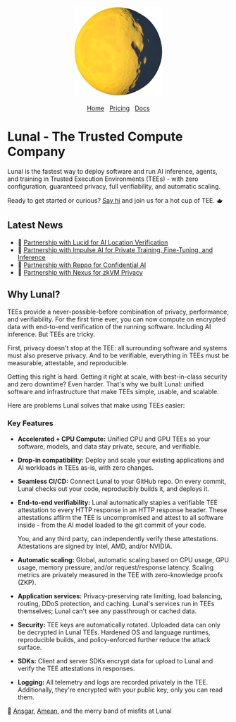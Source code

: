 <div align="center">
  <img src="./assets/logo.png" alt="Lunal Logo" width="200" height="200">
</div>

<br>

<div align="center">
  <nav>
    <a href="/">Home</a>&nbsp;&nbsp;
    <a href="/pricing.md">Pricing</a>&nbsp;&nbsp;
    <a href="/docs/">Docs</a>
  </nav>
</div>

# Lunal - The Trusted Compute Company

Lunal is the fastest way to deploy software and run AI inference, agents, and training in Trusted Execution Environments (TEEs) - with zero configuration, guaranteed privacy, full verifiability, and automatic scaling.

Ready to get started or curious? [Say hi](mailto:ansgar@lunal.dev) and join us for a hot cup of TEE. 🫖

## Latest News

- 📣 [Partnership with Lucid for AI Location Verification](/blog/lucid-partnership.md)
- 📣 [Partnership with Impulse AI for Private Training, Fine-Tuning, and Inference](/blog/impulse-ai-partnership.md)
- 📣 [Partnership with Reppo for Confidential AI](/blog/reppo-partnership.md)
- 📣 [Partnership with Nexus for zkVM Privacy](/blog/nexus-partnership.md)

## Why Lunal?

TEEs provide a never-possible-before combination of privacy, performance, and verifiability. For the first time ever, you can now compute on encrypted data with end-to-end verification of the running software. Including AI inference. But TEEs are tricky.

First, privacy doesn't stop at the TEE: all surrounding software and systems must also preserve privacy. And to be verifiable, everything in TEEs must be measurable, attestable, and reproducible.

Getting this right is hard. Getting it right at scale, with best-in-class security and zero downtime? Even harder. That's why we built Lunal: unified software and infrastructure that make TEEs simple, usable, and scalable.

Here are problems Lunal solves that make using TEEs easier:

### Key Features

- **Accelerated + CPU Compute:** Unified CPU and GPU TEEs so your software, models, and data stay private, secure, and verifiable.

- **Drop-in compatibility:** Deploy and scale your existing applications and AI workloads in TEEs as-is, with zero changes.

- **Seamless CI/CD:** Connect Lunal to your GitHub repo. On every commit, Lunal checks out your code, reproducibly builds it, and deploys it.

- **End-to-end verifiability:** Lunal automatically staples a verifiable TEE attestation to every HTTP response in an HTTP response header. These attestations affirm the TEE is uncompromised and attest to all software inside - from the AI model loaded to the git commit of your code.

  You, and any third party, can independently verify these attestations. Attestations are signed by Intel, AMD, and/or NVIDIA.

- **Automatic scaling:** Global, automatic scaling based on CPU usage, GPU usage, memory pressure, and/or request/response latency. Scaling metrics are privately measured in the TEE with zero-knowledge proofs (ZKP).

- **Application services:** Privacy-preserving rate limiting, load balancing, routing, DDoS protection, and caching. Lunal's services run in TEEs themselves; Lunal can't see any passthrough or cached data.

- **Security:** TEE keys are automatically rotated. Uploaded data can only be decrypted in Lunal TEEs. Hardened OS and language runtimes, reproducible builds, and policy-enforced further reduce the attack surface.

- **SDKs:** Client and server SDKs encrypt data for upload to Lunal and verify the TEE attestations in responses.

- **Logging:** All telemetry and logs are recorded privately in the TEE. Additionally, they're encrypted with your public key; only you can read them.

👋 [Ansgar](https://github.com/gruns), [Amean](https://github.com/AmeanAsad), and the merry band of misfits at Lunal
